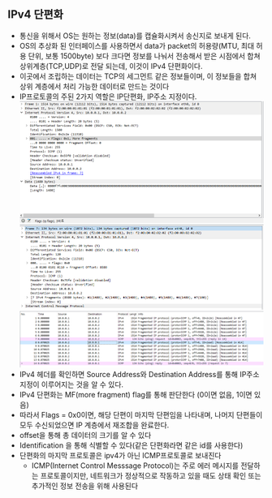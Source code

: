 ## IPv4 단편화

- 통신을 위해서 OS는 원하는 정보(data)를 캡슐화시켜서 송신지로 보내게 된다.
- OS의 추상화 된 인터페이스를 사용하면서 data가 packet의 허용량(MTU, 최대 허용 단위, 보통 1500byte) 보다 크다면 정보를 나눠서 전송해서 받은 시점에서 합쳐 상위계층(TCP,UDP)로 전달 되는데, 이것이 IPv4 단편화이다.
- 이곳에서 조립하는 데이터는 TCP의 세그먼트 같은 정보들이며, 이 정보들을 합쳐 상위 계층에서 처리 가능한 데이터로 만드는 것이다
- IP프로토콜의 주된 2가지 역할은 IP단편화, IP주소 지정이다.
![images2](images/ipv4_2.png)
![images](images/ipv4.png)
![images3](images/ipv4_3.png)
- IPv4 헤더를 확인하면 Source Address와 Destination Address를 통해 IP주소 지정이 이루어지는 것을 알 수 있다.
- IPv4 단편화는 MF(more fragment) flag를 통해 판단한다 (0이면 없음, 1이면 있음)
- 따라서 Flags = 0x0이면, 해당 단편이 마지막 단편임을 나타내며, 나머지 단편들이 모두 수신되었으면 IP 계층에서 재조합을 완료한다.
- offset을 통해 총 데이터의 크기를 알 수 있다
- Identification 을 통해 식별할 수 있다(같은 단편화라면 같은 id를 사용한다)
- 단편화의 마지막 프로토콜은 ipv4가 아닌 ICMP프로토콜로 보내진다
    - ICMP(Internet Control Messsage Protocol)는 주로 에러 메시지를 전달하는 프로토콜이지만, 네트워크가 정상적으로 작동하고 있을 때도 상태 확인 또는 추가적인 정보 전송을 위해 사용된다